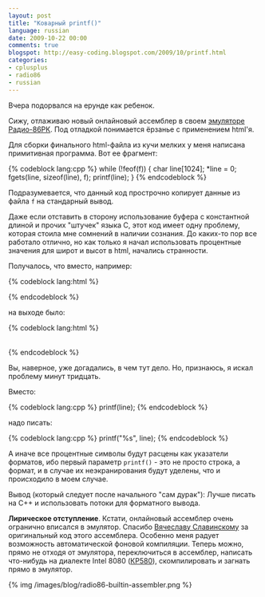 ```yaml
---
layout: post
title: "Коварный printf()"
language: russian
date: 2009-10-22 00:00
comments: true
blogspot: http://easy-coding.blogspot.com/2009/10/printf.html
categories:
- cplusplus
- radio86
- russian
---
```

Вчера подорвался на ерунде как ребенок.

Сижу, отлаживаю новый онлайновый ассемблер в своем [эмуляторе Радио-86РК][radio86]. Под отладкой понимается ёрзанье с применением html'я.

[radio86]: http://code.google.com/p/radio86

Для сборки финального html-файла из кучи мелких у меня написана примитивная программа. Вот ее фрагмент:

{% codeblock lang:cpp %}
while (!feof(f)) {
  char line[1024];
  *line = 0;
  fgets(line, sizeof(line), f);
  printf(line);
}
{% endcodeblock %}

Подразумевается, что данный код прострочно копирует данные из файла `f` на стандарный вывод.

Даже если отставить в сторону использование буфера с константной длиной и прочих "штучек" языка С, этот код имеет одну проблему, которая стоила мне сомнений в наличии сознания. До каких-то пор все работало отлично, но как только я начал использовать процентные значения для широт и высот в html, начались странности. 

Получалось, что вместо, например:

{% codeblock lang:html %}
<table width="100%">
{% endcodeblock %}

на выходе было:

{% codeblock lang:html %}
<table width="100">
{% endcodeblock %}

Вы, наверное, уже догадались, в чем тут дело. Но, признаюсь, я искал проблему минут тридцать.

Вместо:

{% codeblock lang:cpp %}
printf(line);
{% endcodeblock %}

надо писать:

{% codeblock lang:cpp %}
printf("%s", line);
{% endcodeblock %}

А иначе все процентные символы будут расцены как указатели форматов, ибо первый параметр `printf()` - это не просто строка, а формат, и в случае их неэкранирования будут уделены, что и происходило в моем случае.

Вывод (который следует после начального "сам дурак"): Лучше писать на С++ и использовать потоки для форматного вывода.

**Лирическое отступление**. Кстати, онлайновый ассемблер очень огранично вписался в эмулятор. Спасибо [Вячеславу Славинскому][Вячеслав Славинский] за оригинальный код этого ассемблера. Особенно меня радует возможность автоматической фоновой компиляции. Теперь можно, прямо не отходя от эмулятора, переключиться в ассемблер, написать что-нибудь на диалекте Intel 8080 ([КР580][]), скомпилировать и загнать прямо в эмулятор.

[Вячеслав Славинский]: http://sensi.org/~svo/vector06c/
[КР580]: http://code.google.com/p/radio86/wiki/KP580BM1

{% img /images/blog/radio86-builtin-assembler.png %}
 
